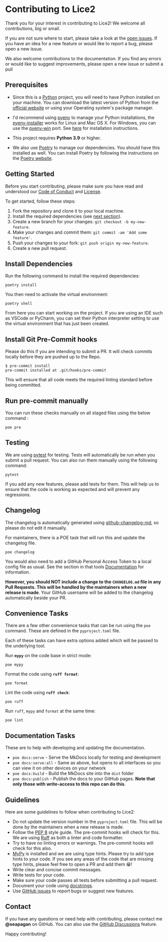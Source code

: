 
# Contributing to Lice2 <!-- omit in toc -->

Thank you for your interest in contributing to Lice2! We welcome
all contributions, big or small.

If you are not sure where to start, please take a look at the [open
issues](https://github.com/seapagan/lice2/issues). If you have an
idea for a new feature or would like to report a bug, please open a new issue.

We also welcome contributions to the documentation. If you find any errors or
would like to suggest improvements, please open a new issue or submit a pull

## Prerequisites

- Since this is a [Python](https://www.python.org/) project, you will need to have
Python installed on your machine. You can download the latest version of Python
from the [official website](https://www.python.org/downloads/) or using your
Operating system's package manager.

- I'd recommend using [pyenv](https://github.com/pyenv/pyenv) to manage your
Python installations, the
[pyenv-installer](https://github.com/pyenv/pyenv-installer) works for Linux and
Mac OS X. For Windows, you can use the
[pyenv-win](https://github.com/pyenv-win/pyenv-win) port. See
[here](https://github.com/pyenv-win/pyenv-win#installation ) for installation
instructions.

- This project requires **Python 3.9** or higher.

- We also use [Poetry](https://python-poetry.org/) to manage our dependencies. You
should have this installed as well. You can install Poetry by following the
instructions on the [Poetry
website](https://python-poetry.org/docs/#installation).

## Getting Started

Before you start contributing, please make sure you have read and understood our
[Code of
Conduct](https://github.com/seapagan/lice2/blob/main/CODE_OF_CONDUCT.md) and
[License](https://github.com/seapagan/lice2/blob/main/LICENSE).

To get started, follow these steps:

1. Fork the repository and clone it to your local machine.
2. Install the required dependencies (see [next section](#install-dependencies)).
3. Create a new branch for your changes: `git checkout -b my-new-feature`.
4. Make your changes and commit them: `git commit -am 'Add some feature'`.
5. Push your changes to your fork: `git push origin my-new-feature`.
6. Create a new pull request.

## Install Dependencies

Run the following command to install the required dependencies:

```console
poetry install
```

You then need to activate the virtual environment:

```console
poetry shell
```

From here you can start working on the project. If you are using an IDE such as
VSCode or PyCharm, you can set their Python interpreter setting to use
the virtual environment that has just been created.

## Install Git Pre-Commit hooks

Please do this if you are intending to submit a PR. It will check commits
locally before they are pushed up to the Repo.

```console
$ pre-commit install
pre-commit installed at .git/hooks/pre-commit
```

This will ensure that all code meets the required linting standard before being
committed.

## Run pre-commit manually

You can run these checks manually on all staged files using the below command :

```console
poe pre
```

## Testing

We are using [pytest](https://docs.pytest.org/) for testing. Tests will
automatically be run when you submit a pull request. You can also run them
manually using the following command:

```console
pytest
```

If you add any new features, please add tests for them. This will help us to
ensure that the code is working as expected and will prevent any regressions.

## Changelog

The changelog is automatically generated using
[github-changelog-md](https://changelog.seapagan.net), so please do not edit it
manually.

For maintainers, there is a POE task that will run this and update the changelog
file.

```console
poe changelog
```

You would also need to add a GitHub Personal Access Token to a local config file
as usual. See the section in that tools
[Documentation](https://changelog.seapagan.net/installation/#setup-a-github-pat)
for information.

**However, you should NOT include a change to the `CHANGELOG.md` file in any
Pull Requests. This will be handled by the maintainers when a new release is
made**. Your GitHub username will be added to the changelog automatically beside
your PR.

## Convenience Tasks

There are a few other convenience tasks that can be run using the `poe` command.
These are defined in the `pyproject.toml` file.

Each of these tasks can have extra options added which will be passed to the
underlying tool.

Run **`mypy`** on the code base in strict mode:

```console
poe mypy
```

Format the code using **`ruff format`**:

```console
poe format
```

Lint the code using **`ruff check`**:

```console
poe ruff
```

Run `ruff`, `mypy` and `format` at the same time:

```console
poe lint
```

## Documentation Tasks

These are to help with developing and updating the documentation.

- `poe docs:serve` - Serve the MkDocs locally for testing and development
- `poe docs:serve:all` - Same as above, but opens to all interfaces so you can
  view it on other devices on your network
- `poe docs:build` - Build the MkDocs site into the `dist` folder
- `poe docs:publish` - Publish the docs to your GitHub pages. **Note that only
  those with write-access to this repo can do this**.

## Guidelines

Here are some guidelines to follow when contributing to Lice2:

- Do not update the version number in the `pyproject.toml` file. This will be
  done by the maintainers when a new release is made.
- Follow the [PEP 8](https://www.python.org/dev/peps/pep-0008/) style guide. The
  pre-commit hooks will check for this. We are using
  [Ruff](https://docs.astral.sh/ruff/) as both a linter and code formatter.
- Try to have no linting errors or warnings. The pre-commit hooks will check for
  this also.
- [MyPy](https://mypy.readthedocs.io/en/stable/) is installed and we are using
  type hints. Please try to add type hints to your code. If you see any areas of
  the code that are missing type hints, please feel free to open a PR and add
  them 😁!
- Write clear and concise commit messages.
- Write tests for your code.
- Make sure your code passes all tests before submitting a pull request.
- Document your code using
  [docstrings](https://www.python.org/dev/peps/pep-0257/).
- Use [GitHub issues](https://github.com/seapagan/lice2/issues)
  to report bugs or suggest new features.

## Contact

If you have any questions or need help with contributing, please contact me
**@seapagan** on GitHub. You can also use the [GitHub
Discussions](https://github.com/seapagan/lice2/discussions)
feature.

Happy contributing!
